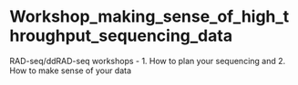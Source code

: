 # Workshop_making_sense_of_high_throughput_sequencing_data
RAD-seq/ddRAD-seq workshops - 1. How to plan your sequencing and 2. How to make sense of your data

